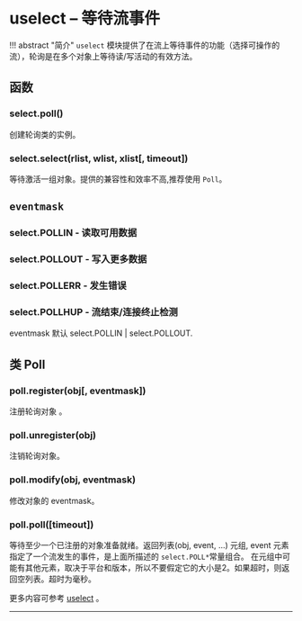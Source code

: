 # **uselect** – 等待流事件
!!! abstract "简介"
    `uselect` 模块提供了在流上等待事件的功能（选择可操作的流），轮询是在多个对象上等待读/写活动的有效方法。

## 函数

### **select.poll**()  
创建轮询类的实例。

### **select.select**(rlist, wlist, xlist[, timeout])  
等待激活一组对象。提供的兼容性和效率不高,推荐使用 `Poll`。

## `eventmask` 

### **select.POLLIN** - 读取可用数据  

### **select.POLLOUT** - 写入更多数据  

### **select.POLLERR** - 发生错误  

### **select.POLLHUP** - 流结束/连接终止检测  
eventmask 默认 select.POLLIN | select.POLLOUT.

## 类 Poll

### **poll.register**(obj[, eventmask])  
注册轮询对象 。 
### **poll.unregister**(obj)  
注销轮询对象。
### **poll.modify**(obj, eventmask)  
修改对象的 eventmask。
### **poll.poll**([timeout])  
等待至少一个已注册的对象准备就绪。返回列表(obj, event, ...) 元组, event 元素指定了一个流发生的事件，是上面所描述的 `select.POLL*`常量组合。 在元组中可能有其他元素，取决于平台和版本，所以不要假定它的大小是2。如果超时，则返回空列表。超时为毫秒。

更多内容可参考 [uselect](http://docs.micropython.org/en/latest/pyboard/library/uselect.html) 。

----------